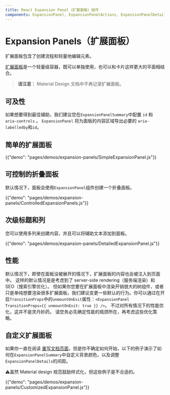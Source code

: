 ```yaml
---
title: React Expansion Panel（扩展面板）组件
components: ExpansionPanel, ExpansionPanelActions, ExpansionPanelDetails, ExpansionPanelSummary
---
```


# Expansion Panels（扩展面板）

<p class="description">扩展面板包含了创建流程和轻量地编辑元素。</p>

[扩展面板](https://material.io/archive/guidelines/components/expansion-panels.html)是一个轻量级容器，既可以单独使用，也可以和卡片这样更大的平面相结合。

> **请注意：** Material Design 文档中不再记录扩展面板。

## 可及性

如果想要得到最佳辅助，我们建议您在`ExpansionPanelSummary`中配置 `id` 和 `aria-controls` 。 `ExpansionPanel` 将为面板的内容区域导出必要的 `aria-labelledby`和`id`。

## 简单的扩展面板

{{"demo": "pages/demos/expansion-panels/SimpleExpansionPanel.js"}}

## 可控制的折叠面板

默认情况下，面板会使用`ExpansionPanel`组件创建一个折叠面板。

{{"demo": "pages/demos/expansion-panels/ControlledExpansionPanels.js"}}

## 次级标题和列

您可以使用多列来创建内容，并且可以将辅助文本添加到面板。

{{"demo": "pages/demos/expansion-panels/DetailedExpansionPanel.js"}}

## 性能

默认情况下，即使在面板没被展开的情况下，扩展面板的内容也会被注入到页面中。 这样的默认情况是是考虑到了 server-side rendering（服务端渲染）和 SEO（搜索引擎优化）。 但如果你您要在扩展面板中渲染开销很大的树组件，或者只是单纯想要渲染很多扩展面板，我们建议变更一些默认的行为。你可以通过在开启`TransitionProps`中的`unmountOnExit`属性：`<ExpansionPanel TransitionProps={{ unmountOnExit: true }} />`。 不过对所有情况下的性能优化，这并不是灵丹妙药。 请您务必先确定性能的瓶颈所在，再考虑这些优化策略。

## 自定义扩展面板

如果你一直在阅读 [重写文档页面](/customization/overrides/)，但是你不确定如何开始，以下的例子演示了如何在`ExpansionPanelSummary`中自定义背景颜色，以及调整`ExpansionPanelDetails`的间距。

⚠️虽然 Material design 规范鼓励样式化，但这些例子是不合适的。

{{"demo": "pages/demos/expansion-panels/CustomizedExpansionPanel.js"}}